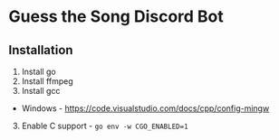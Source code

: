 # Guess the Song Discord Bot

## Installation

1. Install go
2. Install ffmpeg
3. Install gcc
  - Windows - https://code.visualstudio.com/docs/cpp/config-mingw
3. Enable C support - `go env -w CGO_ENABLED=1`
